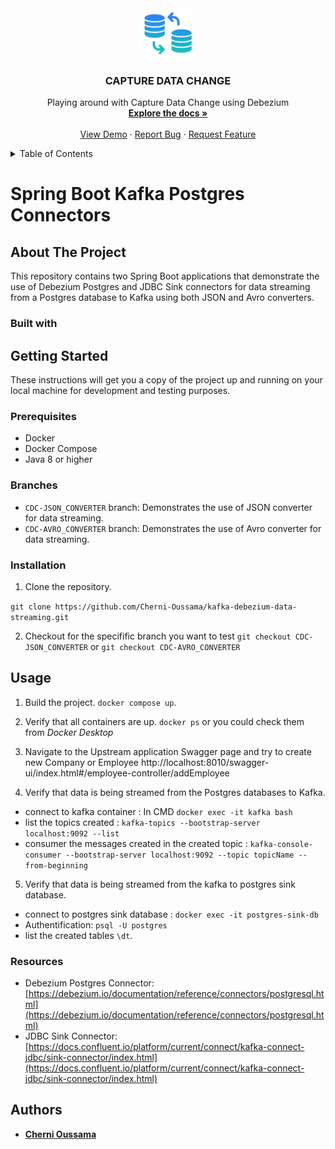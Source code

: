 <div align="center">
  <a href="[https://github.com/Cherni-Oussama/CDC-DEBEZIUM](https://github.com/Cherni-Oussama/CDC-DEBEZIUM)">
    <img src="images/logo.webp" alt="Logo" width="80" height="80">
  </a>

<h3 align="center">CAPTURE DATA CHANGE</h3>

  <p align="center">
    Playing around with Capture Data Change using Debezium
    <br />
    <a href="https://github.com/Cherni-Oussama/CDC-DEBEZIUM/README.md"><strong>Explore the docs »</strong></a>
    <br />
    <br />
    <a href="">View Demo</a>
    ·
    <a href="https://github.com/Cherni-Oussama/CDC-DEBEZIUM/issues">Report Bug</a>
    ·
    <a href="https://github.com/Cherni-Oussama/CDC-DEBEZIUM/issues">Request Feature</a>
  </p>
</div>


<details>
  <summary>Table of Contents</summary>
  <ol>
    <li>
      <a href="#about-the-project">About The Project</a>
      <ul>
        <li><a href="#built-with">Built With</a></li>
      </ul>
    </li>
    <li>
      <a href="#getting-started">Getting Started</a>
      <ul>
        <li><a href="#prerequisites">Prerequisites</a></li>
        <li><a href="#installation">Installation</a></li>
      </ul>
    </li>
    <li><a href="#usage">Usage</a></li>
    <li><a href="#Resources">Resources</a></li>
    <li><a href="#authors">Authors</a></li>
  </ol>
</details>


# Spring Boot Kafka Postgres Connectors

## About The Project

This repository contains two Spring Boot applications that demonstrate the use of Debezium Postgres and JDBC Sink connectors for data streaming from a Postgres database to Kafka using both JSON and Avro converters.

### Built with 

## Getting Started

These instructions will get you a copy of the project up and running on your local machine for development and testing purposes.

### Prerequisites

- Docker
- Docker Compose
- Java 8 or higher

### Branches

- `CDC-JSON_CONVERTER` branch: Demonstrates the use of JSON converter for data streaming.
- `CDC-AVRO_CONVERTER` branch: Demonstrates the use of Avro converter for data streaming.

### Installation

1. Clone the repository.

`git clone https://github.com/Cherni-Oussama/kafka-debezium-data-streaming.git`

2. Checkout for the specifific branch you want to test
`git checkout CDC-JSON_CONVERTER` or `git checkout CDC-AVRO_CONVERTER`


## Usage
1. Build the project.
`docker compose up`.

2. Verify that all containers are up.
`docker ps` or you could check them from *Docker Desktop*

3. Navigate to the Upstream application Swagger page and try to create new Company or Employee
http://localhost:8010/swagger-ui/index.html#/employee-controller/addEmployee

4. Verify that data is being streamed from the Postgres databases to Kafka.

- connect to kafka container : In CMD `docker exec -it kafka bash`
- list the topics created : `kafka-topics --bootstrap-server localhost:9092 --list`
- consumer the messages created in the created topic : `kafka-console-consumer --bootstrap-server localhost:9092 --topic topicName --from-beginning`
 
5. Verify that data is being streamed from the kafka to postgres sink database.
- connect to postgres sink database : `docker exec -it postgres-sink-db`
- Authentification: `psql -U postgres`
- list the created tables `\dt`.

### Resources

* Debezium Postgres Connector: [https://debezium.io/documentation/reference/connectors/postgresql.html](https://debezium.io/documentation/reference/connectors/postgresql.html)
* JDBC Sink Connector: [https://docs.confluent.io/platform/current/connect/kafka-connect-jdbc/sink-connector/index.html](https://docs.confluent.io/platform/current/connect/kafka-connect-jdbc/sink-connector/index.html)


## Authors
* [**Cherni Oussama**](https://github.com/Cherni-Oussama)


